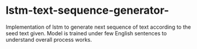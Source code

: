 # lstm-text-sequence-generator-
Implementation of lstm to generate next sequence of text according to the seed text given. Model is trained under few English sentences to understand overall  process works. 
